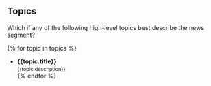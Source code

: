 ## Topics

Which if any of the following high-level topics best describe the news segment?

{% for topic in topics %}
* **{{topic.title}}**<br><small>{{topic.description}}</small><br>
{% endfor %}
